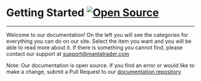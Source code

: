 # Getting Started [![Open Source](https://badges.frapsoft.com/os/v1/open-source.svg?v=103)](https://opensource.org/)
---
Welcome to our documentation! On the left you will see the categories for everything you can do on our site. Select the item you want and you will be able to read more about it. If there is something you cannot find, please contact our support at [support@mantatrader.com](mailto:support@mantatrader.com)

Note: Our documentation is open source. If you find an error or would like to make a change, submit a Pull Request to our [documentation repository](https://github.com/Manta-AI/Manta-Docs)
